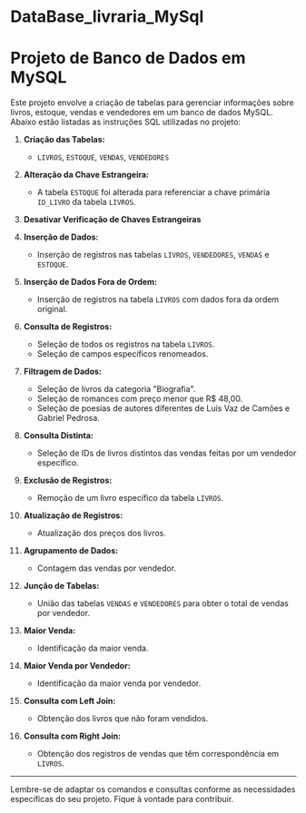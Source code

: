 # DataBase_livraria_MySql
# Projeto de Banco de Dados em MySQL

Este projeto envolve a criação de tabelas para gerenciar informações sobre livros, estoque, vendas e vendedores em um banco de dados MySQL. Abaixo estão listadas as instruções SQL utilizadas no projeto:

1. **Criação das Tabelas:**
   - `LIVROS`, `ESTOQUE`, `VENDAS`, `VENDEDORES`

2. **Alteração da Chave Estrangeira:**
   - A tabela `ESTOQUE` foi alterada para referenciar a chave primária `ID_LIVRO` da tabela `LIVROS`.

3. **Desativar Verificação de Chaves Estrangeiras**

4. **Inserção de Dados:**
   - Inserção de registros nas tabelas `LIVROS`, `VENDEDORES`, `VENDAS` e `ESTOQUE`.

5. **Inserção de Dados Fora de Ordem:**
   - Inserção de registros na tabela `LIVROS` com dados fora da ordem original.

6. **Consulta de Registros:**
   - Seleção de todos os registros na tabela `LIVROS`.
   - Seleção de campos específicos renomeados.

7. **Filtragem de Dados:**
   - Seleção de livros da categoria "Biografia".
   - Seleção de romances com preço menor que R$ 48,00.
   - Seleção de poesias de autores diferentes de Luís Vaz de Camões e Gabriel Pedrosa.

8. **Consulta Distinta:**
   - Seleção de IDs de livros distintos das vendas feitas por um vendedor específico.

9. **Exclusão de Registros:**
   - Remoção de um livro específico da tabela `LIVROS`.

10. **Atualização de Registros:**
    - Atualização dos preços dos livros.

11. **Agrupamento de Dados:**
    - Contagem das vendas por vendedor.

12. **Junção de Tabelas:**
    - União das tabelas `VENDAS` e `VENDEDORES` para obter o total de vendas por vendedor.

13. **Maior Venda:**
    - Identificação da maior venda.

14. **Maior Venda por Vendedor:**
    - Identificação da maior venda por vendedor.

15. **Consulta com Left Join:**
    - Obtenção dos livros que não foram vendidos.

16. **Consulta com Right Join:**
    - Obtenção dos registros de vendas que têm correspondência em `LIVROS`.

---

Lembre-se de adaptar os comandos e consultas conforme as necessidades específicas do seu projeto. Fique à vontade para contribuir.
